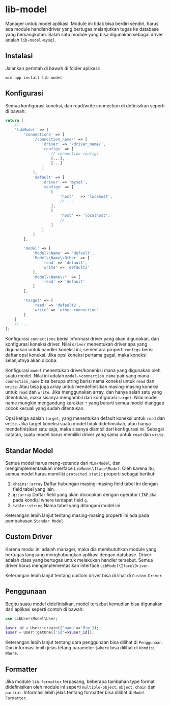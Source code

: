 # lib-model

Manager untuk model aplikasi. Module ini tidak bisa berdiri sendiri, harus
ada module handler/driver yang bertugas melanjutkan tugas ke database yang
bersangkutan. Salah satu module yang bisa digunakan sebagai driver adalah
`lib-model-mysql`.

## Instalasi

Jalankan perintah di bawah di folder aplikasi:

```
mim app install lib-model
```

## Konfigurasi

Semua konfigurasi koneksi, dan read/write connection di definisikan seperti
di bawah:

```php
return [
    // ...
    'libModel' => [
        'connections' => [
            '/connection_name/' => [
                'driver' => '/driver_name/',
                'configs' => [
                    // connection configs
                    [...],
                    [...]
                ]
            ],
            'default' => [
                'driver' => 'mysql',
                'configs' => [
                    [
                        'host'   => 'locahost',
                        // ...
                    ],
                    [
                        'host' => 'localhost',
                        // ...
                    ]
                ]
            ]
        ],

        'model' => [
            'Model\\Name' => 'default',
            'Model\\Name\\Other' => [
                'read' => 'default',
                'write' => 'default2'
            ],
            'Model\\Name\\*' => [
                'read' => 'default'
            ]
        ],

        'target' => [
            'read' => 'default2',
            'write' => 'other-connection'
        ]
    ]
    // ...
];
```

Konfigurasi `connections` berisi informasi driver yang akan digunakan,
dan konfigurasi koneksi driver. Nilai `driver` menentukan driver apa yang digunakan
untuk handler koneksi ini, sementara properti `configs` berisi daftar opsi koneksi.
Jika opsi koneksi pertama gagal, maka koneksi selanjutnya akan dicoba.

Konfigurasi `model` menentukan driver/konenksi mana yang digunakan oleh suatu model.
Nilai ini adalah `model->connection_name` pair yang mana `connection_name` bisa berupa
string berisi nama koneksi untuk `read` dan `write`. Atau bisa juga array untuk mendefinisikan
masing-masing koneksi untuk `read` dan `write`. Jika menggunakan array, dan hanya salah
satu yang ditentukan, maka sisanya mengambil dari konfigurasi `target`. Nilai model name
mungkin mengandung karakter `*` yang berarti semua model dianggap cocok kecuali yang sudah
ditentukan.

Opsi ketiga adalah `target`, yang menentukan default koneksi untuk `read` dan `write`.
Jika target koneksi suatu model tidak didefinisikan, atau hanya mendefinisikan satu
saja, maka sisanya diambil dari konfigurasi ini. Sebagai catatan, suatu model harus
memiliki driver yang sama untuk `read` dan `write`.

## Standar Model

Semua model harus meng-extends dari `Mim\Model`, dan mengimplementasikan interface
`LibModel\Iface\Model`. Oleh karena itu, semua model harus memiliki `protected static`
properti sebagai berikut:


1. `chains::array` Daftar hubungan masing-masing field tabel ini dengan field
tabel yang lain.
1. `q::array`  Daftar field yang akan dicocokan dengan operator `LIKE` jika pada
kondisi where terdapat field `q`.
1. `table::string` Nama tabel yang ditangani model ini.

Keterangan lebih lanjut tentang masing-masing properti ini ada pada pembahasan `Standar Model`.

## Custom Driver

Karena modul ini adalah manager, maka dia membutuhkan module yang bertugas langsung
menghubungkan aplikasi dengan database. Driver adalah class yang bertugas untuk
melakukan handler tersebut. Semua driver harus mengimplementasikan interface
`LibModel\Iface\Driver`.

Keterangan lebih lanjut tentang custom driver bisa di lihat di `Custom Driver`.

## Penggunaan

Begitu suatu model didefinisikan, model tersebut kemudian bisa digunakan dari 
aplikasi seperti contoh di bawah:

```php
use LibUser\Model\User;

$user_id = User::create(['name'=>'Mim']);
$user = User::getOne(['id'=>$user_id]);
```

Keterangan lebih lanjut tentang cara penggunaan bisa dilihat di `Penggunaan`.
Dan informasi lebih jelas tetang parameter `$where` bisa dilihat di `Kondisi Where`.

## Formatter

Jika module `lib-formatter` terpasang, beberapa tambahan type format didefinisikan oleh
module ini seperti `multiple-object`, `object`, `chain` dan `partial`. Informasi lebih
jelas tentang formatter bisa dilihat di `Model Formatter`.